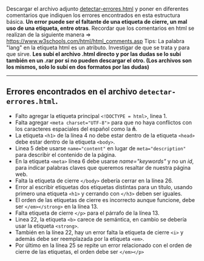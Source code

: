 Descargar el archivo adjunto [detectar-errores.html](./task/detectar-errores.html "enunciado") y poner en diferentes comentarios que indiquen los errores encontrados en esta estructura básica. **Un error puede ser el faltante de una etiqueta de cierre, un mal uso de una etiqueta, entre otras**.
Recordar que los comentarios en html se realizan de la siguiente manera => https://www.w3schools.com/html/html_comments.asp
Tips: La palabra "lang" en la etiqueta html es un atributo. Investigar de que se trata y para que sirve. 
**Les subí el archivo .html directo y por las dudas se lo subí también en un .rar por si no pueden descargar el otro. (Los archivos son los mismos, solo lo subí en dos formatos por las dudas)**

---

## Errores encontrados en el archivo `detectar-errores.html`.

- Falto agregar la etiqueta principal ``<!DOCTYPE = html>``, linea 1.
- Falta agregar ``<meta charset="UTF-8">`` para que no haya conflictos con los caracteres espaciales del español como la **ñ**.
- La etiqueta `<h1>` de la línea 4 no debe estar dentro de la etiqueta `<head>` debe estar dentro de la etiqueta `<body>`.
- Linea 5 debe usarse ``name="content"`` en lugar de ``meta="description"`` para describir el contenido de la página.
- En la etiqueta ``<meta>`` línea 6 debe usarse *name="keywords"* y no un *id*, para indicar palabras claves que queremos resaltar de nuestra página web.
- Falta la etiqueta de cierre ``</body>`` debería cerrar en la línea 26.
- Error al escribir etiquetas dos etiquetas distintas para un título, usando primero una etiqueta ``<h1>`` y cerrando con ``</h3>`` deben ser iguales.
- El orden de las etiquetas de cierre es incorrecto aunque funcione, debe ser ``</em></strong>`` en la línea 13.
- Falta etiqueta de cierre ``</p>`` para el párrafo de la línea 13.
- Linea 22, la etiqueta ``<b>`` carece de semántica, en cambio se debería usar la etiqueta ``<strong>``.
- También en la línea 22, hay un error falta la etiqueta de cierre ``<i>`` y además debe ser reemplazada por la etiqueta ``<em>``.
- Por último en la línea 25 se repite un error relacionado con el orden de cierre de las etiquetas, el orden debe ser ``</em></p>``